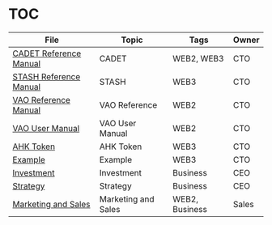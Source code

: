 # TOC

File | Topic | Tags | Owner
---|---|---|---
[CADET Reference Manual](<MD/CADET Reference Manual.md>) | CADET | WEB2, WEB3 | CTO
[STASH Reference Manual](<MD/STASH Reference Manual.md>) | STASH | WEB3 | CTO
[VAO Reference Manual](<MD/VAO Reference Manual.md>) | VAO Reference | WEB2 | CTO
[VAO User Manual](<MD/VAO User Manual.md>) | VAO User Manual | WEB2 | CTO
[AHK Token](<MD/AHK Token.md>) | AHK Token | WEB3 | CTO
[Example](<MD/Example.md>) | Example | WEB3 | CTO
[Investment](<MD/Investment.md>) | Investment | Business | CEO
[Strategy](<MD/Strategy.md>) | Strategy | Business | CEO
[Marketing and Sales](<MD/Marketing and Sales.md>) | Marketing and Sales | WEB2, Business | Sales